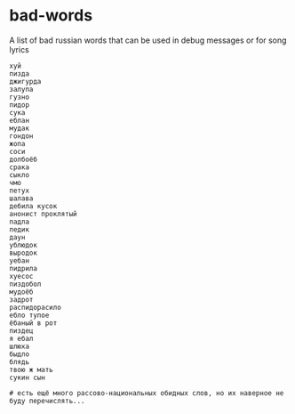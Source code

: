 # bad-words
A list of bad russian words that can be used in debug messages or for song lyrics
```
хуй
пизда
джигурда
залупа
гузно
пидор
сука
еблан
мудак
гондон
жопа
соси
долбоёб
срака
сыкло
чмо
петух
шалава
дебила кусок
анонист проклятый
падла
педик
даун
ублюдок
выродок
уебан
пидрила
хуесос
пиздобол
мудоёб
задрот
распидорасило
ебло тупое
ёбаный в рот
пиздец
я ебал
шлюха
быдло
блядь
твою ж мать
сукин сын

# есть ещё много рассово-национальных обидных слов, но их наверное не буду перечислять...
